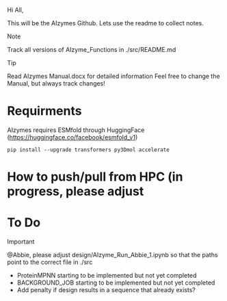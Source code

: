Hi All,

This will be the AIzymes Github. Lets use the readme to collect notes.

> [!NOTE]
> Track all versions of AIzyme_Functions in ./src/README.md

> [!TIP]
> Read AIzymes Manual.docx for detailed information
> Feel free to change the Manual, but always track changes!

# Requirments
AIzymes requires ESMfold through HuggingFace (https://huggingface.co/facebook/esmfold_v1)
```
pip install --upgrade transformers py3Dmol accelerate
```
# How to push/pull from HPC (in progress, please adjust

# To Do
> [!IMPORTANT]
> @Abbie, please adjust design/AIzyme_Run_Abbie_1.ipynb so that the paths point to the correct file in ./src
- ProteinMPNN starting to be implemented but not yet completed
- BACKGROUND_JOB starting to be implemented but not yet completed
- Add penalty if design results in a sequence that already exists? 
